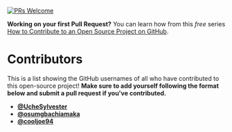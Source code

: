 [![PRs Welcome](https://img.shields.io/badge/PRs-welcome-brightgreen.svg?style=flat-square)](http://makeapullrequest.com)

**Working on your first Pull Request?** You can learn how from this _free_ series [How to Contribute to an Open Source Project on GitHub](https://egghead.io/series/how-to-contribute-to-an-open-source-project-on-github).

# Contributors

This is a list showing the GitHub usernames of all who have contributed to this open-source project! **Make sure to add yourself following the format below and submit a pull request if you've contributed.**

- [**@UcheSylvester**](https://github.com/UcheSylvester)
- [**@osumgbachiamaka**](https://github.com/osumgbachiamaka)
- [**@cooljoe94**](https://github.com/cooljoe94)